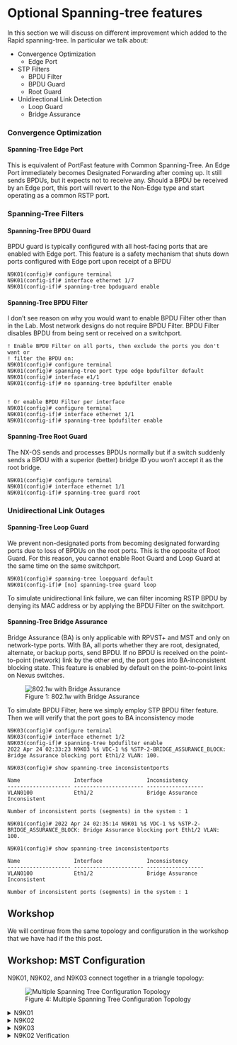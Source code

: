 # Optional Spanning-tree features

In this section we will discuss on different improvement which added to the Rapid spanning-tree. In particular we talk about:

* Convergence Optimization
  * Edge Port
* STP Filters
  * BPDU Filter
  * BPDU Guard
  * Root Guard
* Unidirectional Link Detection
  * Loop Guard
  * Bridge Assurance

### Convergence Optimization

#### Spanning-Tree Edge Port

This is equivalent of PortFast feature with Common Spanning-Tree. An Edge Port immediately becomes Designated Forwarding after coming up. It still sends BPDUs, but it expects not to receive any. Should a BPDU be received by an Edge port, this port will revert to the Non-Edge type and start operating as a common RSTP port.

### Spanning-Tree Filters

#### Spanning-Tree BPDU Guard

BPDU guard is typically configured with all host-facing ports that are enabled with Edge port. This feature is a safety mechanism that shuts down ports configured with Edge port upon receipt of a BPDU

```ru
N9K01(config)# configure terminal
N9K01(config-if)# interface ethernet 1/7
N9K01(config-if)# spanning-tree bpduguard enable
```

#### Spanning-Tree BPDU Filter

I don’t see reason on why you would want to enable BPDU Filter other than in the Lab. Most network designs do not require BPDU Filter. BPDU Filter disables BPDU from being sent or received on a switchport.

```ru
! Enable BPDU Filter on all ports, then exclude the ports you don't want or
! filter the BPDU on:
N9K01(config)# configure terminal
N9K01(config)# spanning-tree port type edge bpdufilter default
N9K01(config)# interface e1/1 
N9K01(config-if)# no spanning-tree bpdufilter enable 


! Or enable BPDU Filter per interface
N9K01(config)# configure terminal
N9K01(config-if)# interface ethernet 1/1
N9K01(config-if)# spanning-tree bpdufilter enable
```

#### Spanning-Tree Root Guard

The NX-OS sends and processes BPDUs normally but if a switch suddenly sends a BPDU with a superior (better) bridge ID you won’t accept it as the root bridge.

```ru
N9K01(config)# configure terminal
N9K01(config)# interface ethernet 1/1
N9K01(config-if)# spanning-tree guard root
```

### Unidirectional Link Outages

#### Spanning-Tree Loop Guard

We prevent non-designated ports from becoming designated forwarding ports due to loss of BPDUs on the root ports. This is the opposite of Root Guard. For this reason, you cannot enable Root Guard and Loop Guard at the same time on the same switchport.

```ru
N9K01(config)# spanning-tree loopguard default
N9K01(config-if)# [no] spanning-tree guard loop
```

To simulate unidirectional link failure, we can filter incoming RSTP BPDU by denying its MAC address or by applying the BPDU Filter on the switchport.

#### Spanning-Tree Bridge Assurance
Bridge Assurance (BA) is only applicable with RPVST+ and MST and only on network-type ports. With BA, all ports whether they are root, designated, alternate, or backup ports, send BPDU. If no BPDU is received on the point-to-point (network) link by the other end, the port goes into BA-inconsistent blocking state. This feature is enabled by default on the point-to-point links on Nexus switches.

<figure>
  <img src="https://user-images.githubusercontent.com/31813625/235386820-1ec7dee8-7ff1-410e-856e-ef7c136e5a7b.png" alt="802.1w with Bridge Assurance">
  <figcaption>Figure 1: 802.1w with Bridge Assurance</figcaption>
</figure>


To simulate BPDU Filter, here we simply employ STP BPDU filter feature. Then we will verify that the port goes to BA inconsistency mode

```ru
N9K03(config)# configure terminal
N9K03(config)# interface ethernet 1/2
N9K03(config-if)# spanning-tree bpdufilter enable
2022 Apr 24 02:33:23 N9K03 %$ VDC-1 %$ %STP-2-BRIDGE_ASSURANCE_BLOCK: Bridge Assurance blocking port Eth1/2 VLAN: 100.

N9K03(config)# show spanning-tree inconsistentports

Name                 Interface              Inconsistency
-------------------- ---------------------- ------------------
VLAN0100             Eth1/2                 Bridge Assurance Inconsistent

Number of inconsistent ports (segments) in the system : 1
```

```ru
N9K01(config)# 2022 Apr 24 02:35:14 N9K01 %$ VDC-1 %$ %STP-2-BRIDGE_ASSURANCE_BLOCK: Bridge Assurance blocking port Eth1/2 VLAN: 100.

N9K01(config)# show spanning-tree inconsistentports

Name                 Interface              Inconsistency
-------------------- ---------------------- ------------------
VLAN0100             Eth1/2                 Bridge Assurance Inconsistent

Number of inconsistent ports (segments) in the system : 1
```

## Workshop

We will continue from the same topology and configuration in the workshop that we have had if the this post.

## Workshop: MST Configuration

N9K01, N9K02, and N9K03 connect together in a triangle topology:

<figure>
  <img src="https://user-images.githubusercontent.com/31813625/235384613-78ef22c6-f504-4681-a58f-f9ae1ad95b80.png" alt="Multiple Spanning Tree Configuration Topology">
  <figcaption>Figure 4: Multiple Spanning Tree Configuration Topology</figcaption>
</figure>

<details>
 
<summary>N9K01</summary>

```elixir
N9K01

  configure terminal
    spanning-tree vlan 1-3967 priority 0
    interface ethernet 1/7
      spanning-tree bpduguard enable
    exit
    interface ethernet 1/1-2
      spanning-tree guard root
    exit
    spanning-tree loopguard default
```
</details>

<details>

<summary>N9K02</summary>

```elixir
  configure terminal
    spanning-tree vlan 1-3967 priority 4096
    interface ethernet 1/7
      spanning-tree bpdufilter enable
    exit
    spanning-tree loopguard default
```
</details>

<details>

<summary>N9K03</summary>

```elixir
  configure terminal
    interface ethernet 1/7
      spanning-tree bpdufilter enable
    exit
    spanning-tree loopguard default
```
</details>

<details>

<summary>N9K02 Verification</summary>

```elixir
N9K02# show spanning-tree interface ethernet 1/3 detail

 Port 3 (Ethernet1/3) of VLAN0100 is designated forwarding
   Port path cost 4, Port priority 128, Port Identifier 128.3
   Designated root has priority 4196, address 5002.0000.1b08
   Designated bridge has priority 4196, address 5002.0000.1b08
   Designated port id is 128.3, designated path cost 0
   Timers: message age 0, forward delay 0, hold 0
   Number of transitions to forwarding state: 1
   The port type is network
   Link type is point-to-point by default
   Loop guard is enabled by default
   BPDU: sent 1862, received 1863
```
</details>
